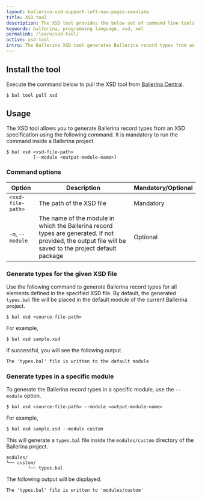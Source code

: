 ```yaml
---
layout: ballerina-xsd-support-left-nav-pages-swanlake
title: XSD tool
description: The XSD tool provides the below set of command line tools to work with XSD files in Ballerina.
keywords: ballerina, programming language, xsd, xml
permalink: /learn/xsd-tool/
active: xsd-tool
intro: The Ballerina XSD tool generates Ballerina record types from an XSD specification, simplifying integration with XML-based operations in Ballerina.
--- 
```

## Install the tool

Execute the command below to pull the XSD tool from [Ballerina Central](https://central.ballerina.io/ballerina/xsd/latest).

```
$ bal tool pull xsd
```

## Usage

The XSD tool allows you to generate Ballerina record types from an XSD specification using the following command. It is mandatory to run the command inside a Ballerina project.

```
$ bal xsd <xsd-file-path> 
          [--module <output-module-name>]
```

### Command options  

| Option | Description | Mandatory/Optional |
|--------|-------------|--------------------|
| `<xsd-file-path>` | The path of the XSD file | Mandatory |
| `-m`, `--module`   | The name of the module in which the Ballerina record types are generated. If not provided, the output file will be saved to the project default package | Optional |

### Generate types for the given XSD file

Use the following command to generate Ballerina record types for all elements defined in the specified XSD file. By default, the generated `types.bal` file will be placed in the default module of the current Ballerina project.

```
$ bal xsd <source-file-path>
```

For example,

```
$ bal xsd sample.xsd
```

If successful, you will see the following output.

```
The 'types.bal' file is written to the default module
```

### Generate types in a specific module

To generate the Ballerina record types in a specific module, use the `--module` option.

```
$ bal xsd <source-file-path> --module <output-module-name>
```

For example,

```
$ bal xsd sample.xsd --module custom
```

This will generate a `types.bal` file inside the `modules/custom` directory of the Ballerina project.

```
modules/
└── custom/
        └── types.bal
```

The following output will be displayed.

```
The 'types.bal' file is written to 'modules/custom'
```
